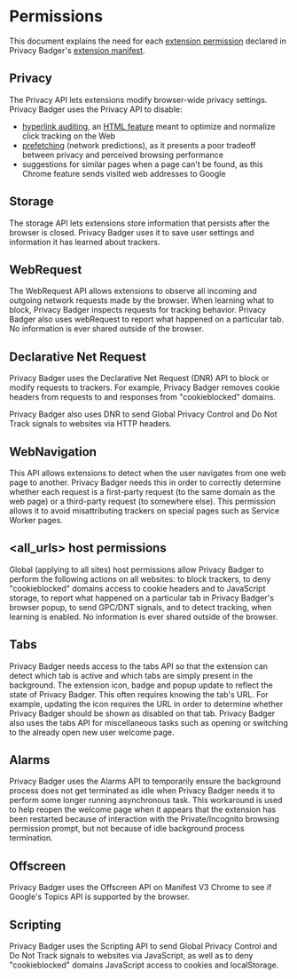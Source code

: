 # Permissions

This document explains the need for each [extension permission](https://developer.chrome.com/docs/extensions/mv3/declare_permissions/) declared in Privacy Badger's [extension manifest](/src/manifest.json).

## Privacy
The Privacy API lets extensions modify browser-wide privacy settings. Privacy Badger uses the Privacy API to disable:

- [hyperlink auditing](https://www.bleepingcomputer.com/news/software/major-browsers-to-prevent-disabling-of-click-tracking-privacy-risk/), an [HTML feature](https://html.spec.whatwg.org/multipage/links.html#hyperlink-auditing) meant to optimize and normalize click tracking on the Web
- [prefetching](https://developer.mozilla.org/en-US/docs/Web/HTTP/Link_prefetching_FAQ) (network predictions), as it presents a poor tradeoff between privacy and perceived browsing performance
- suggestions for similar pages when a page can't be found, as this Chrome feature sends visited web addresses to Google

## Storage
The storage API lets extensions store information that persists after the browser is closed. Privacy Badger uses it to save user settings and information it has learned about trackers.

## WebRequest
The WebRequest API allows extensions to observe all incoming and outgoing network requests made by the browser. When learning what to block, Privacy Badger inspects requests for tracking behavior. Privacy Badger also uses webRequest to report what happened on a particular tab. No information is ever shared outside of the browser.

## Declarative Net Request
Privacy Badger uses the Declarative Net Request (DNR) API to block or modify requests to trackers. For example, Privacy Badger removes cookie headers from requests to and responses from "cookieblocked" domains.

Privacy Badger also uses DNR to send Global Privacy Control and Do Not Track signals to websites via HTTP headers.

## WebNavigation
This API allows extensions to detect when the user navigates from one web page to another. Privacy Badger needs this in order to correctly determine whether each request is a first-party request (to the same domain as the web page) or a third-party request (to somewhere else). This permission allows it to avoid misattributing trackers on special pages such as Service Worker pages.

## \<all\_urls\> host permissions
Global (applying to all sites) host permissions allow Privacy Badger to perform the following actions on all websites: to block trackers, to deny "cookieblocked" domains access to cookie headers and to JavaScript storage, to report what happened on a particular tab in Privacy Badger's browser popup, to send GPC/DNT signals, and to detect tracking, when learning is enabled. No information is ever shared outside of the browser.

## Tabs
Privacy Badger needs access to the tabs API so that the extension can detect which tab is active and which tabs are simply present in the background. The extension icon, badge and popup update to reflect the state of Privacy Badger. This often requires knowing the tab's URL. For example, updating the icon requires the URL in order to determine whether Privacy Badger should be shown as disabled on that tab. Privacy Badger also uses the tabs API for miscellaneous tasks such as opening or switching to the already open new user welcome page.

## Alarms
Privacy Badger uses the Alarms API to temporarily ensure the background process does not get terminated as idle when Privacy Badger needs it to perform some longer running asynchronous task. This workaround is used to help reopen the welcome page when it appears that the extension has been restarted because of interaction with the Private/Incognito browsing permission prompt, but not because of idle background process termination.

## Offscreen

Privacy Badger uses the Offscreen API on Manifest V3 Chrome to see if Google's Topics API is supported by the browser.

## Scripting
Privacy Badger uses the Scripting API to send Global Privacy Control and Do Not Track signals to websites via JavaScript, as well as to deny "cookieblocked" domains JavaScript access to cookies and localStorage.
